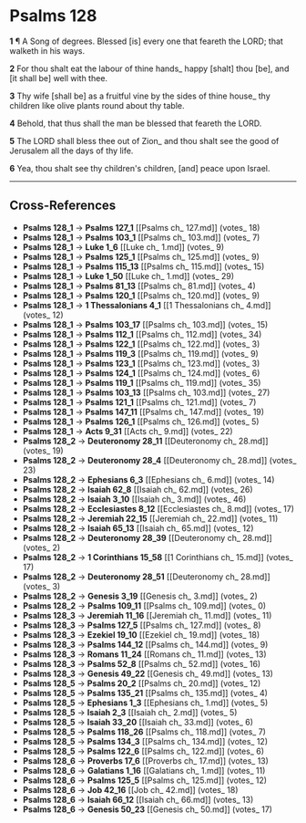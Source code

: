 # Psalms 128

**1** ¶ A Song of degrees. Blessed [is] every one that feareth the LORD; that walketh in his ways.

**2** For thou shalt eat the labour of thine hands_ happy [shalt] thou [be], and [it shall be] well with thee.

**3** Thy wife [shall be] as a fruitful vine by the sides of thine house_ thy children like olive plants round about thy table.

**4** Behold, that thus shall the man be blessed that feareth the LORD.

**5** The LORD shall bless thee out of Zion_ and thou shalt see the good of Jerusalem all the days of thy life.

**6** Yea, thou shalt see thy children's children, [and] peace upon Israel.

---

## Cross-References

- **Psalms 128_1** → **Psalms 127_1** [[Psalms ch_ 127.md]] (votes_ 18)
- **Psalms 128_1** → **Psalms 103_1** [[Psalms ch_ 103.md]] (votes_ 7)
- **Psalms 128_1** → **Luke 1_6** [[Luke ch_ 1.md]] (votes_ 9)
- **Psalms 128_1** → **Psalms 125_1** [[Psalms ch_ 125.md]] (votes_ 9)
- **Psalms 128_1** → **Psalms 115_13** [[Psalms ch_ 115.md]] (votes_ 15)
- **Psalms 128_1** → **Luke 1_50** [[Luke ch_ 1.md]] (votes_ 29)
- **Psalms 128_1** → **Psalms 81_13** [[Psalms ch_ 81.md]] (votes_ 4)
- **Psalms 128_1** → **Psalms 120_1** [[Psalms ch_ 120.md]] (votes_ 9)
- **Psalms 128_1** → **1 Thessalonians 4_1** [[1 Thessalonians ch_ 4.md]] (votes_ 12)
- **Psalms 128_1** → **Psalms 103_17** [[Psalms ch_ 103.md]] (votes_ 15)
- **Psalms 128_1** → **Psalms 112_1** [[Psalms ch_ 112.md]] (votes_ 34)
- **Psalms 128_1** → **Psalms 122_1** [[Psalms ch_ 122.md]] (votes_ 3)
- **Psalms 128_1** → **Psalms 119_3** [[Psalms ch_ 119.md]] (votes_ 9)
- **Psalms 128_1** → **Psalms 123_1** [[Psalms ch_ 123.md]] (votes_ 3)
- **Psalms 128_1** → **Psalms 124_1** [[Psalms ch_ 124.md]] (votes_ 6)
- **Psalms 128_1** → **Psalms 119_1** [[Psalms ch_ 119.md]] (votes_ 35)
- **Psalms 128_1** → **Psalms 103_13** [[Psalms ch_ 103.md]] (votes_ 27)
- **Psalms 128_1** → **Psalms 121_1** [[Psalms ch_ 121.md]] (votes_ 7)
- **Psalms 128_1** → **Psalms 147_11** [[Psalms ch_ 147.md]] (votes_ 19)
- **Psalms 128_1** → **Psalms 126_1** [[Psalms ch_ 126.md]] (votes_ 5)
- **Psalms 128_1** → **Acts 9_31** [[Acts ch_ 9.md]] (votes_ 22)
- **Psalms 128_2** → **Deuteronomy 28_11** [[Deuteronomy ch_ 28.md]] (votes_ 19)
- **Psalms 128_2** → **Deuteronomy 28_4** [[Deuteronomy ch_ 28.md]] (votes_ 23)
- **Psalms 128_2** → **Ephesians 6_3** [[Ephesians ch_ 6.md]] (votes_ 14)
- **Psalms 128_2** → **Isaiah 62_8** [[Isaiah ch_ 62.md]] (votes_ 26)
- **Psalms 128_2** → **Isaiah 3_10** [[Isaiah ch_ 3.md]] (votes_ 46)
- **Psalms 128_2** → **Ecclesiastes 8_12** [[Ecclesiastes ch_ 8.md]] (votes_ 17)
- **Psalms 128_2** → **Jeremiah 22_15** [[Jeremiah ch_ 22.md]] (votes_ 11)
- **Psalms 128_2** → **Isaiah 65_13** [[Isaiah ch_ 65.md]] (votes_ 12)
- **Psalms 128_2** → **Deuteronomy 28_39** [[Deuteronomy ch_ 28.md]] (votes_ 2)
- **Psalms 128_2** → **1 Corinthians 15_58** [[1 Corinthians ch_ 15.md]] (votes_ 17)
- **Psalms 128_2** → **Deuteronomy 28_51** [[Deuteronomy ch_ 28.md]] (votes_ 3)
- **Psalms 128_2** → **Genesis 3_19** [[Genesis ch_ 3.md]] (votes_ 2)
- **Psalms 128_2** → **Psalms 109_11** [[Psalms ch_ 109.md]] (votes_ 0)
- **Psalms 128_3** → **Jeremiah 11_16** [[Jeremiah ch_ 11.md]] (votes_ 11)
- **Psalms 128_3** → **Psalms 127_5** [[Psalms ch_ 127.md]] (votes_ 8)
- **Psalms 128_3** → **Ezekiel 19_10** [[Ezekiel ch_ 19.md]] (votes_ 18)
- **Psalms 128_3** → **Psalms 144_12** [[Psalms ch_ 144.md]] (votes_ 9)
- **Psalms 128_3** → **Romans 11_24** [[Romans ch_ 11.md]] (votes_ 13)
- **Psalms 128_3** → **Psalms 52_8** [[Psalms ch_ 52.md]] (votes_ 16)
- **Psalms 128_3** → **Genesis 49_22** [[Genesis ch_ 49.md]] (votes_ 13)
- **Psalms 128_5** → **Psalms 20_2** [[Psalms ch_ 20.md]] (votes_ 12)
- **Psalms 128_5** → **Psalms 135_21** [[Psalms ch_ 135.md]] (votes_ 4)
- **Psalms 128_5** → **Ephesians 1_3** [[Ephesians ch_ 1.md]] (votes_ 5)
- **Psalms 128_5** → **Isaiah 2_3** [[Isaiah ch_ 2.md]] (votes_ 5)
- **Psalms 128_5** → **Isaiah 33_20** [[Isaiah ch_ 33.md]] (votes_ 6)
- **Psalms 128_5** → **Psalms 118_26** [[Psalms ch_ 118.md]] (votes_ 7)
- **Psalms 128_5** → **Psalms 134_3** [[Psalms ch_ 134.md]] (votes_ 12)
- **Psalms 128_5** → **Psalms 122_6** [[Psalms ch_ 122.md]] (votes_ 6)
- **Psalms 128_6** → **Proverbs 17_6** [[Proverbs ch_ 17.md]] (votes_ 13)
- **Psalms 128_6** → **Galatians 1_16** [[Galatians ch_ 1.md]] (votes_ 11)
- **Psalms 128_6** → **Psalms 125_5** [[Psalms ch_ 125.md]] (votes_ 12)
- **Psalms 128_6** → **Job 42_16** [[Job ch_ 42.md]] (votes_ 18)
- **Psalms 128_6** → **Isaiah 66_12** [[Isaiah ch_ 66.md]] (votes_ 13)
- **Psalms 128_6** → **Genesis 50_23** [[Genesis ch_ 50.md]] (votes_ 17)
